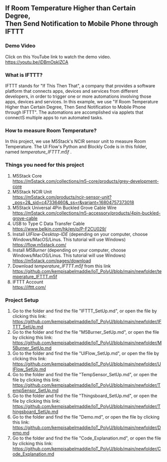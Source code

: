 ## If Room Temperature Higher than Certain Degree, </br> Then Send Notification to Mobile Phone through IFTTT
### Demo Video
Click on this YouTube link to watch the demo video.
https://youtu.be/iDBmOskIZCA

### What is IFTTT?
IFTTT stands for "If This Then That", a company that provides a software platform that connects apps, devices and services from different developers, in order to trigger one or more automations involving those apps, devices and services. In this example, we use "If Room Temperature Higher than Certain Degree, Then Send Notification to Mobile Phone through IFTTT". The automations are accomplished via applets that connectS multiple apps to run automated tasks.

### How to measure Room Temperature?
In this project, we use M5Stack's NCIR sensor unit to measure Room Temperature. The UI Flow's Python and Blockly Code is in this folder, named _temperature_IFTTT.m5f_ .

### Things you need for this project
1) M5Stack Core <br/>
<https://m5stack.com/collections/m5-core/products/grey-development-core>
2) M5Stack NCIR Unit <br/>
<https://m5stack.com/products/ncir-sensor-unit?_pos=2&_sid=c47336460&_ss=r&variant=16804757373018>
3) M5Stack Universal 4Pin Buckled Grove Cable Wire <br/>
<https://m5stack.com/collections/m5-accessory/products/4pin-buckled-grove-cable>
4) USB to Type C Data Transfer Cable <br/>
<https://www.belkin.com/hk/en/p/P-F2CU029/>
5) Install _UIFlow-Desktop-IDE_ (depending on your computer, choose Windows/MacOS/Linus. This tutorial will use Windows)
<https://flow.m5stack.com/> <br/>
6) Install _M5Burner_ (depending on your computer, choose Windows/MacOS/Linus. This tutorial will use Windows)
<https://m5stack.com/pages/download> <br/>
9) Download _temperature_IFTTT.m5f_ from this link <br/>
<https://github.com/kempisabelmaddie/IoT_PolyU/blob/main/newfolder/temperature_IFTTT.m5f>
10) IFTTT Account <br/>
<https://ifttt.com/>

### Project Setup
1) Go to the folder and find the file "IFTTT_SetUp.md", or open the file by clicking this link: <br/><https://github.com/kempisabelmaddie/IoT_PolyU/blob/main/newfolder/IFTTT_SetUp.md>
2) Go to the folder and find the file "M5Burner_SetUp.md", or open the file by clicking this link: <br/> <https://github.com/kempisabelmaddie/IoT_PolyU/blob/main/newfolder/M5Burner_SetUp.md>
3) Go to the folder and find the file "UIFlow_SetUp.md", or open the file by clicking this link: <br/><https://github.com/kempisabelmaddie/IoT_PolyU/blob/main/newfolder/UIFlow_SetUp.md>
4) Go to the folder and find the file "TempSensor_SetUp.md", or open the file by clicking this link: <br/><https://github.com/kempisabelmaddie/IoT_PolyU/blob/main/newfolder/TempSensor_SetUp.md> 
5) Go to the folder and find the file "Thingsboard_SetUp.md", or open the file by clicking this link: <br/><https://github.com/kempisabelmaddie/IoT_PolyU/blob/main/newfolder/Thingsboard_SetUp.md> 
6) Go to the folder and find the file "Demo.md", or open the file by clicking this link: <br/><https://github.com/kempisabelmaddie/IoT_PolyU/blob/main/newfolder/Demo.md> 
7) Go to the folder and find the file "Code_Explanation.md", or open the file by clicking this link: <br/><https://github.com/kempisabelmaddie/IoT_PolyU/blob/main/newfolder/Code_Explanation.md> 
### 
